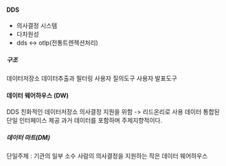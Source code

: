 
#### DDS 
- 의사결정 시스템
- 다차원성
- dds <-> otlp(전통트렌젝션처리)
##### 구조
데이터저장소
데이터추출과 필터링
사용자 질의도구
사용자 발표도구

#### 데이터 웨어하우스 (DW)
DDS 친화적인 데이터저장소
의사결정 지원을 위함 -> 리드온리로 사용
데이터 통합된 단일 인터페이스 제공
과거 데이터를 포함하며 주제지향적이다.
##### 데이터 마트(DM)
단일주제 : 기관의 일부 소수 사람의 의사결정을 지원하는 작은 데이터 웨어하우스